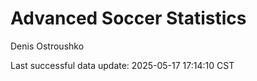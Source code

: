 # Advanced Soccer Statistics
Denis Ostroushko

<!-- gfm -->

Last successful data update: 2025-05-17 17:14:10 CST
